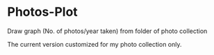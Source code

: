 # Photos-Plot
Draw graph (No. of photos/year taken) from folder of photo collection

The current version customized for my photo collection only.
